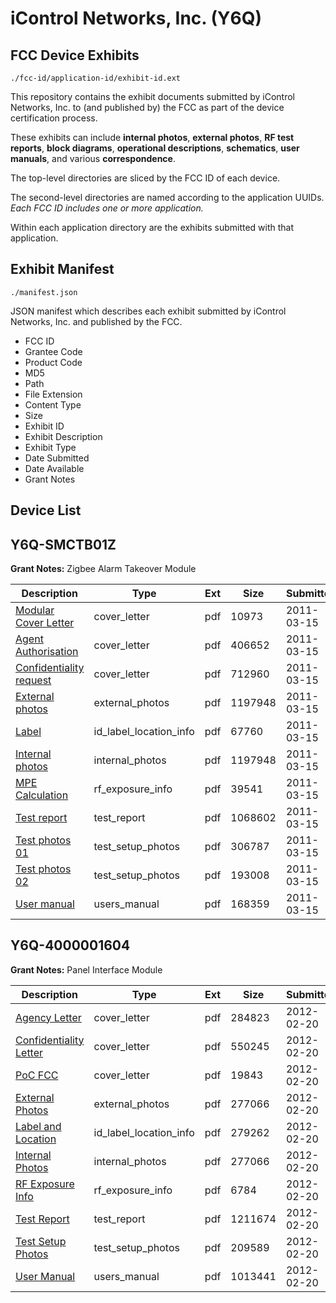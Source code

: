 # iControl Networks, Inc. (Y6Q)
## FCC Device Exhibits

```
./fcc-id/application-id/exhibit-id.ext
```

This repository contains the exhibit documents submitted by iControl Networks, Inc. to (and published by) the FCC as part of the device certification process.

These exhibits can include **internal photos**, **external photos**, **RF test reports**, **block diagrams**, **operational descriptions**, **schematics**, **user manuals**, and various **correspondence**.

The top-level directories are sliced by the FCC ID of each device.

The second-level directories are named according to the application UUIDs. *Each FCC ID includes one or more application.*

Within each application directory are the exhibits submitted with that application. 

## Exhibit Manifest

```
./manifest.json
```

JSON manifest which describes each exhibit submitted by iControl Networks, Inc. and published by the FCC.

- FCC ID
- Grantee Code
- Product Code
- MD5
- Path
- File Extension
- Content Type
- Size
- Exhibit ID
- Exhibit Description
- Exhibit Type
- Date Submitted
- Date Available
- Grant Notes

## Device List
## Y6Q-SMCTB01Z
**Grant Notes:** Zigbee Alarm Takeover Module

| Description | Type | Ext | Size | Submitted | Available |
| ----------- | ---- | --- | ---- | --------- | --------- |
| [Modular Cover Letter](Y6Q-SMCTB01Z/70245c2c29ed335d5d1922097ec51c95/1431735.pdf) | cover_letter | pdf | 10973 | 2011-03-15 | 2011-03-15 |
| [Agent Authorisation](Y6Q-SMCTB01Z/70245c2c29ed335d5d1922097ec51c95/1431736.pdf) | cover_letter | pdf | 406652 | 2011-03-15 | 2011-03-15 |
| [Confidentiality request](Y6Q-SMCTB01Z/70245c2c29ed335d5d1922097ec51c95/1431737.pdf) | cover_letter | pdf | 712960 | 2011-03-15 | 2011-03-15 |
| [External photos](Y6Q-SMCTB01Z/70245c2c29ed335d5d1922097ec51c95/1431740.pdf) | external_photos | pdf | 1197948 | 2011-03-15 | 2011-09-11 |
| [Label](Y6Q-SMCTB01Z/70245c2c29ed335d5d1922097ec51c95/1431741.pdf) | id_label_location_info | pdf | 67760 | 2011-03-15 | 2011-03-15 |
| [Internal photos](Y6Q-SMCTB01Z/70245c2c29ed335d5d1922097ec51c95/1431740.pdf) | internal_photos | pdf | 1197948 | 2011-03-15 | 2011-09-11 |
| [MPE Calculation](Y6Q-SMCTB01Z/70245c2c29ed335d5d1922097ec51c95/1431744.pdf) | rf_exposure_info | pdf | 39541 | 2011-03-15 | 2011-03-15 |
| [Test report](Y6Q-SMCTB01Z/70245c2c29ed335d5d1922097ec51c95/1431746.pdf) | test_report | pdf | 1068602 | 2011-03-15 | 2011-03-15 |
| [Test photos 01](Y6Q-SMCTB01Z/70245c2c29ed335d5d1922097ec51c95/1431747.pdf) | test_setup_photos | pdf | 306787 | 2011-03-15 | 2011-09-11 |
| [Test photos 02](Y6Q-SMCTB01Z/70245c2c29ed335d5d1922097ec51c95/1431748.pdf) | test_setup_photos | pdf | 193008 | 2011-03-15 | 2011-09-11 |
| [User manual](Y6Q-SMCTB01Z/70245c2c29ed335d5d1922097ec51c95/1431749.pdf) | users_manual | pdf | 168359 | 2011-03-15 | 2011-09-11 |
## Y6Q-4000001604
**Grant Notes:** Panel Interface Module

| Description | Type | Ext | Size | Submitted | Available |
| ----------- | ---- | --- | ---- | --------- | --------- |
| [Agency Letter](Y6Q-4000001604/37a54e348ba089dd5e8d91de70676f3d/1639885.pdf) | cover_letter | pdf | 284823 | 2012-02-20 | 2012-02-21 |
| [Confidentiality Letter](Y6Q-4000001604/37a54e348ba089dd5e8d91de70676f3d/1639886.pdf) | cover_letter | pdf | 550245 | 2012-02-20 | 2012-02-21 |
| [PoC FCC](Y6Q-4000001604/37a54e348ba089dd5e8d91de70676f3d/1639887.pdf) | cover_letter | pdf | 19843 | 2012-02-20 | 2012-02-21 |
| [External Photos](Y6Q-4000001604/37a54e348ba089dd5e8d91de70676f3d/1639889.pdf) | external_photos | pdf | 277066 | 2012-02-20 | 2012-08-18 |
| [Label and Location](Y6Q-4000001604/37a54e348ba089dd5e8d91de70676f3d/1639891.pdf) | id_label_location_info | pdf | 279262 | 2012-02-20 | 2012-02-21 |
| [Internal Photos](Y6Q-4000001604/37a54e348ba089dd5e8d91de70676f3d/1639889.pdf) | internal_photos | pdf | 277066 | 2012-02-20 | 2012-08-18 |
| [RF Exposure Info](Y6Q-4000001604/37a54e348ba089dd5e8d91de70676f3d/1639894.pdf) | rf_exposure_info | pdf | 6784 | 2012-02-20 | 2012-02-21 |
| [Test Report](Y6Q-4000001604/37a54e348ba089dd5e8d91de70676f3d/1639896.pdf) | test_report | pdf | 1211674 | 2012-02-20 | 2012-02-21 |
| [Test Setup Photos](Y6Q-4000001604/37a54e348ba089dd5e8d91de70676f3d/1639897.pdf) | test_setup_photos | pdf | 209589 | 2012-02-20 | 2012-08-18 |
| [User Manual](Y6Q-4000001604/37a54e348ba089dd5e8d91de70676f3d/1639898.pdf) | users_manual | pdf | 1013441 | 2012-02-20 | 2012-08-18 |
